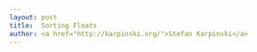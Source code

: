 ```yaml
---
layout: post
title:  Sorting Floats
author: <a href="http://karpinski.org/">Stefan Karpinski</a>
---
```

